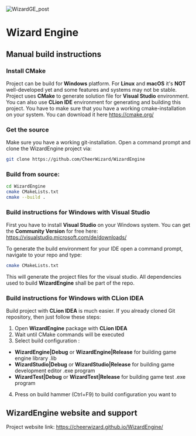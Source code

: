 ![WizardGE_post](https://user-images.githubusercontent.com/37471793/159553487-0ee2a6bb-04d0-4c68-b0bb-bab22804a3ca.png) 
# Wizard Engine

## Manual build instructions

### Install CMake
Project can be build for **Windows** platform.
For **Linux** and **macOS** it's **NOT** well-developed yet and some features and systems may not be stable.  
Project uses **CMake** to generate solution file for **Visual Studio** environment. 
You can also use **CLion IDE** environment for generating and building this project.
You have to make sure that you have a working cmake-installation on your system. 
You can download it here https://cmake.org/

### Get the source
Make sure you have a working git-installation. Open a command prompt and clone the WizardEngine project via:
```bash
git clone https://github.com/CheerWizard/WizardEngine
```
### Build from source:
```bash
cd WizardEngine
cmake CMakeLists.txt 
cmake --build .
```

### Build instructions for Windows with Visual Studio

First you have to install **Visual Studio** on your Windows system. You can get the **Community Version** 
for free here: https://visualstudio.microsoft.com/de/downloads/

To generate the build environment for your IDE open a command prompt, navigate to your repo and type:
```bash
cmake CMakeLists.txt
```
This will generate the project files for the visual studio. 
All dependencies used to build **WizardEngine** shall be part of the repo.

### Build instructions for Windows with CLion IDEA
Build project with **CLion IDEA** is much easier. If you already cloned Git repository, then just follow these steps:
1. Open **WizardEngine** package with **CLion IDEA** 
2. Wait until CMake commands will be executed
3. Select build configuration :
- **WizardEngine|Debug** or **WizardEngine|Release** for building game engine library .lib
- **WizardStudio|Debug** or **WizardStudio|Release** for building game development editor .exe program
- **WizardTest|Debug** or **WizardTest|Release** for building game test .exe program
4. Press on build hammer (Ctrl+F9) to build configuration you want to 

## WizardEngine website and support
Project website link: https://cheerwizard.github.io/WizardEngine/
